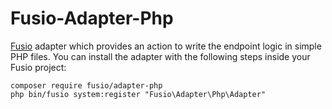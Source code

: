 Fusio-Adapter-Php
=====

[Fusio] adapter which provides an action to write the endpoint logic in 
simple PHP files. You can install the adapter with the following steps inside 
your Fusio project:

    composer require fusio/adapter-php
    php bin/fusio system:register "Fusio\Adapter\Php\Adapter"

[Fusio]: https://www.fusio-project.org/
